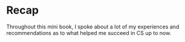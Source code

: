 # Recap

Throughout this mini book, I spoke about a lot of my experiences
and recommendations as to what helped me succeed in CS up to now.

